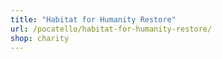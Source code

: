 ```yaml
---
title: "Habitat for Humanity Restore"
url: /pocatello/habitat-for-humanity-restore/
shop: charity
---
```

